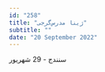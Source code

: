 ```yaml
---
id: "258"
title: "ژینا مدرس‌گرجی"
subtitle: ""
date: "20 September 2022"
---
```


سنندج - 29 شهریور 
